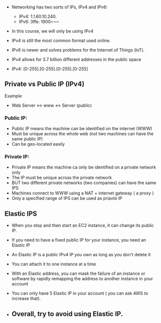 - Networking has two sorts of IPs, IPv4 and IPv6:
	- IPv4: 1.1.60.10.240.
	- IPv6: 3ffe: 1900~~~


- In this course, we will only be using IPv4
- IPv4 is still the most common format used online.
- IPv6 is newer and solves problems for the Internet of Things (loT).

- IPv4 allows for 3.7 billion different addresses in the public space 
- IPv4: [0-255].[0-255].[0-255].[0-255]


## Private vs Public IP (IPv4)

Example 
- Web Server <-> www <-> Server (public)



### Public IP: 
- Public IP means the machine can be identified on the internet (WWW)
- Must be unique across the whole web (not two machines can have the same public IP)
- Can be geo-located easily 

### Private IP:
- Private IP means the machine ca only be identified on a private network only 
- The IP must be unique across the private network 
- BUT two different private networks (two companies) can have the same IPS
- Machines connect to WWW using a NAT + internet gateway ( a proxy )
- Only a specified range of IPS can be used as priavte IP
  


## Elastic IPS 

- When you stop and then start an EC2 instance, it can change its public IP.
- If you need to have a fixed public IP for your instance, you need an Elastic IP 
- An Elastic IP is a public IPv4 IP you own as long as you don't delete it
- You can attach it to one instance at a time 

- With an Elastic address, you can mask the failure of an instance or software by rapidly remapping the address to another instance in your account 

- You can only have 5 Elastic IP in your account ( you can ask AWS to increase that).

- Overall, try to avoid using Elastic IP.
	- 